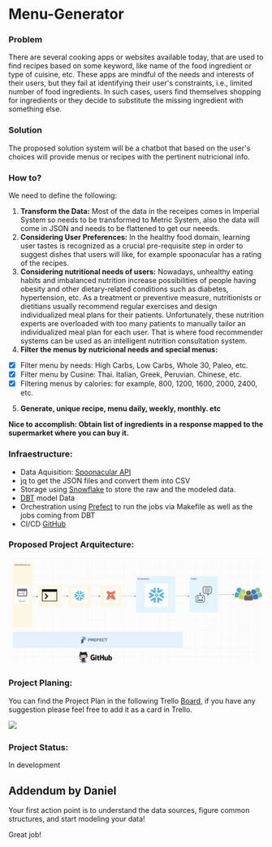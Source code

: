 
# Menu-Generator


### Problem

There are several cooking apps or websites available today, that are used to find recipes based on some keyword, like name of the food ingredient or type of cuisine, etc. These apps are mindful of the needs and interests of their users, but they fail at identifying their user's constraints, i.e., limited number of food ingredients. In such cases, users find themselves shopping for ingredients or they decide to substitute the missing ingredient with something else.

### Solution

The proposed solution system will be a chatbot that based on the user's choices will provide menus or recipes with the pertinent nutricional info.

### How to?

We need to define the following:

 1. **Transform the Data:** Most of the data in the receipes comes in Imperial System so needs to be transformed to Metric System, also the data will come in JSON and needs to be flattened to get our neeeds.
 2. **Considering User Preferences:** In the healthy food domain, learning user tastes is recognized as a crucial pre-requisite step in order to suggest dishes that users will like, for example spoonacular has a rating of the recipes.
 3. **Considering nutritional needs of users:** Nowadays, unhealthy eating habits and imbalanced nutrition increase possibilities of people having obesity and other dietary-related conditions such as diabetes, hypertension, etc. As a treatment or preventive measure, nutritionists or dietitians usually recommend regular exercises and design individualized meal plans for their patients. Unfortunately, these nutrition experts are overloaded with too many patients to manually tailor an individualized meal plan for each user. That is where food recommender systems can be used as an intelligent nutrition consultation system.
 4. **Filter the menus by nutricional needs and special menus:**
 - [x] Filter menu by needs:  High Carbs, Low Carbs, Whole 30, Paleo, etc.
 - [x] Filter menu by Cusine: Thai. Italian, Greek, Peruvian. Chinese, etc.
 - [x] Filtering menus by calories: for example, 800, 1200, 1600, 2000, 2400, etc.
 5.  **Generate, unique recipe, menu daily, weekly, monthly. etc**

**Nice to accomplish: Obtain list of ingredients in a response mapped to the supermarket where you can buy it.**

### **Infraestructure:**

 - Data Aquisition:   [Spoonacular API](https://spoonacular.com/food-api/docs)
 - jq to get the JSON files and convert them into CSV
 - Storage using [Snowflake](https://signup.snowflake.com/?_bt=470247377999&_bk=snowflake&_bm=e&_bn=g&_bg=82133793333&&utm_medium=search&utm_source=adwords&utm_campaign=EMEA%20-%20Branded%20-%20Exact&utm_adgroup=EMEA%20-%20Branded%20-%20Snowflake%20-%20Exact%20RSA&utm_term=snowflake&utm_region=emea&gclid=Cj0KCQjw6-SDBhCMARIsAGbI7UiBDky3T8ZoRxe7xM4YwFW3Jn6Wd-kTKBxnPK1w17KJ4rMP71KLw4gaArY7EALw_wcB&gclsrc=aw.ds) to store the raw and the modeled data.
 - [DBT](https://www.getdbt.com/) model Data 
 - Orchestration using [Prefect](https://www.prefect.io/cloud/) to run the jobs via Makefile as well as the jobs coming from DBT
 - CI/CD [GitHub](https://github.com/)

### **Proposed Project Arquitecture:**

![img.png](img.png)

### **Project Planing:**

You can find the Project Plan in the following Trello [Board](https://trello.com/b/KO0xE3Y9/healthy-menu-reco-sys), if you have any suggestion please feel free to add it as a card in Trello. 

![](https://lh3.googleusercontent.com/pw/ACtC-3d8bcBWroXz5Hi3JshmCxcDzY9_XRPvjrxfY6uDpI45czxLyG1Nm3-8eqb4UIF7x5Om8TSalWBwXxiVap97QZB_F8_bsWeZ8AWE_dbuHziGdzTGyuaWb11prvbh2JvtWPrpcNfJnmfTulSx6lYCgcuzxw=w2252-h1612-no?authuser=0)

### **Project Status:**

In development

Addendum by Daniel
-------

Your first action point is to understand the data sources, figure common structures, and start modeling your data!

Great job!
